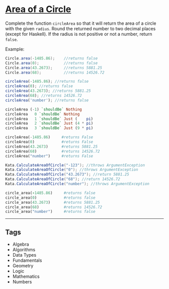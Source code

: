 # [Area of a Circle](https://www.codewars.com/kata/537baa6f8f4b300b5900106c)

Complete the function `circleArea` so that it will return the area of a circle with the given `radius`. Round the returned number to two decimal places (except for Haskell). If the radius is not positive or not a number, return `false`.

Example:

```java
Circle.area(-1485.86);    //returns false
Circle.area(0);           //returns false
Circle.area(43.2673);     //returns 5881.25
Circle.area(68);          //returns 14526.72
```

```javascript
circleArea(-1485.86); //returns false
circleArea(0); //returns false
circleArea(43.2673); //returns 5881.25
circleArea(68); //returns 14526.72
circleArea('number'); //returns false
```

```haskell
circleArea (-1) `shouldBe` Nothing
circleArea   0 `shouldBe` Nothing
circleArea   1 `shouldBe` Just (    pi)
circleArea   2 `shouldBe` Just (4 * pi)
circleArea   3 `shouldBe` Just (9 * pi)
```

```python
circleArea(-1485.86)     #returns False
circleArea(0)            #returns False
circleArea(43.2673)      #returns 5881.25
circleArea(68)           #returns 14526.72
circleArea("number")     #returns False
```

```csharp
Kata.CalculateAreaOfCircle("-123"); //throws ArgumentException
Kata.CalculateAreaOfCircle("0"); //throws ArgumentException
Kata.CalculateAreaOfCircle("43.2673"); //return 5881.25
Kata.CalculateAreaOfCircle("68"); //return 14526.72
Kata.CalculateAreaOfCircle("number"); //throws ArgumentException
```

```ruby
circle_area(-1485.86)     #returns false
circle_area(0)            #returns false
circle_area(43.2673)      #returns 5881.25
circle_area(68)           #returns 14526.72
circle_area("number")     #returns false
```

---

## Tags

- Algebra
- Algorithms
- Data Types
- Fundamentals
- Geometry
- Logic
- Mathematics
- Numbers
